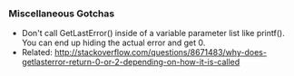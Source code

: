 ### Miscellaneous Gotchas

- Don't call GetLastError() inside of a variable parameter list like printf(). You can end up hiding the actual error and get 0.
- Related: http://stackoverflow.com/questions/8671483/why-does-getlasterror-return-0-or-2-depending-on-how-it-is-called
